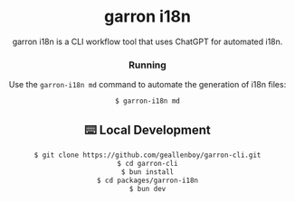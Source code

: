 <div align="center"><a name="readme-top"></a>

<h1>garron i18n</h1>

garron i18n is a CLI workflow tool that uses ChatGPT for automated i18n.

### Running

Use the `garron-i18n md` command to automate the generation of i18n files:

```shell
$ garron-i18n md
```

<div align="right">

</div>

## ⌨️ Local Development

```bash
$ git clone https://github.com/geallenboy/garron-cli.git
$ cd garron-cli
$ bun install
$ cd packages/garron-i18n
$ bun dev
```

<div align="right">

</div>
